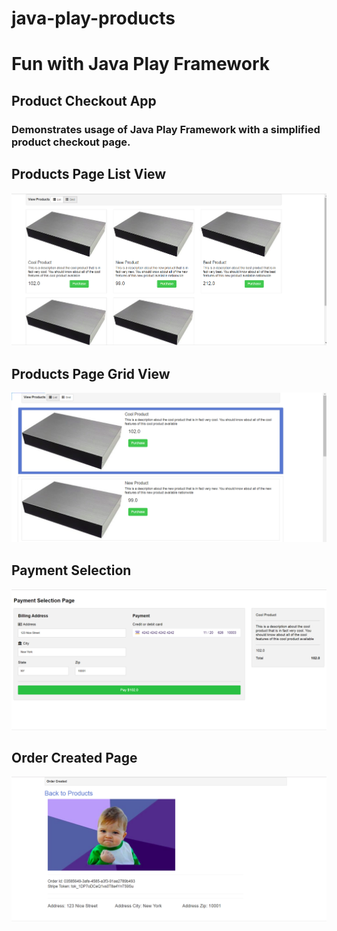 # java-play-products

# Fun with Java Play Framework
## Product Checkout App

### Demonstrates usage of Java Play Framework with a simplified product checkout page.

## Products Page List View
![Alt text](https://github.com/humanalgorithm/java-play-products/blob/master/screenshots/products_page_grid.png "Products Page list view")
  
## Products Page Grid View  
![Alt text](https://github.com/humanalgorithm/java-play-products/blob/master/screenshots/products_page_list.png "Products Page list view")
   
 ## Payment Selection
![Alt text](https://github.com/humanalgorithm/java-play-products/blob/master/screenshots/payment_selection_page.png "Payment selection page")
 
 ## Order Created Page
![Alt text](https://github.com/humanalgorithm/java-play-products/blob/master/screenshots/order_created_page.png "Order Created Page")
